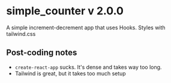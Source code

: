 # simple_counter v 2.0.0

A simple increment-decrement app that uses Hooks. Styles with tailwind.css

## Post-coding notes

- `create-react-app` sucks. It's dense and takes way too long.
- Tailwind is great, but it takes too much setup
